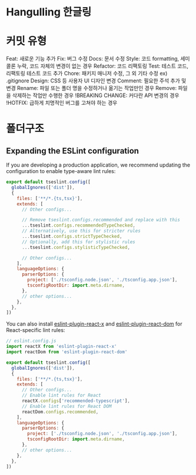 # Hangulling 한글링

# 커밋 유형
Feat: 새로운 기능 추가
Fix: 버그 수정
Docs: 문서 수정
Style: 코드 formatting, 세미콜론 누락, 코드 자체의 변경이 없는 경우
Refactor: 코드 리팩토링
Test: 테스트 코드, 리팩토링 테스트 코드 추가
Chore: 패키지 매니저 수정, 그 외 기타 수정 ex) .gitignore
Design: CSS 등 사용자 UI 디자인 변경
Comment: 필요한 주석 추가 및 변경
Rename: 파일 또는 폴더 명을 수정하거나 옮기는 작업만인 경우
Remove: 파일을 삭제하는 작업만 수행한 경우
!BREAKING CHANGE: 커다란 API 변경의 경우
!HOTFIX: 급하게 치명적인 버그를 고쳐야 하는 경우

# 폴더구조



## Expanding the ESLint configuration

If you are developing a production application, we recommend updating the configuration to enable type-aware lint rules:

```js
export default tseslint.config([
  globalIgnores(['dist']),
  {
    files: ['**/*.{ts,tsx}'],
    extends: [
      // Other configs...

      // Remove tseslint.configs.recommended and replace with this
      ...tseslint.configs.recommendedTypeChecked,
      // Alternatively, use this for stricter rules
      ...tseslint.configs.strictTypeChecked,
      // Optionally, add this for stylistic rules
      ...tseslint.configs.stylisticTypeChecked,

      // Other configs...
    ],
    languageOptions: {
      parserOptions: {
        project: ['./tsconfig.node.json', './tsconfig.app.json'],
        tsconfigRootDir: import.meta.dirname,
      },
      // other options...
    },
  },
])
```

You can also install [eslint-plugin-react-x](https://github.com/Rel1cx/eslint-react/tree/main/packages/plugins/eslint-plugin-react-x) and [eslint-plugin-react-dom](https://github.com/Rel1cx/eslint-react/tree/main/packages/plugins/eslint-plugin-react-dom) for React-specific lint rules:

```js
// eslint.config.js
import reactX from 'eslint-plugin-react-x'
import reactDom from 'eslint-plugin-react-dom'

export default tseslint.config([
  globalIgnores(['dist']),
  {
    files: ['**/*.{ts,tsx}'],
    extends: [
      // Other configs...
      // Enable lint rules for React
      reactX.configs['recommended-typescript'],
      // Enable lint rules for React DOM
      reactDom.configs.recommended,
    ],
    languageOptions: {
      parserOptions: {
        project: ['./tsconfig.node.json', './tsconfig.app.json'],
        tsconfigRootDir: import.meta.dirname,
      },
      // other options...
    },
  },
])
```
